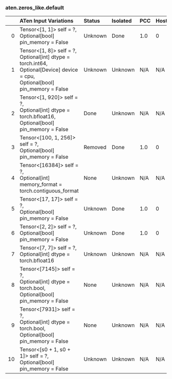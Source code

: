 ### aten.zeros_like.default
|    | ATen Input Variations                                                                                                                 | Status   | Isolated   | PCC   | Host   |
|---:|:--------------------------------------------------------------------------------------------------------------------------------------|:---------|:-----------|:------|:-------|
|  0 | Tensor<[1, 1]> self = ?,<br>Optional[bool] pin_memory = False                                                                         | Unknown  | Done       | 1.0   | 0      |
|  1 | Tensor<[1, 8]> self = ?,<br>Optional[int] dtype = torch.int64,<br>Optional[Device] device = cpu,<br>Optional[bool] pin_memory = False | Unknown  | Unknown    | N/A   | N/A    |
|  2 | Tensor<[1, 920]> self = ?,<br>Optional[int] dtype = torch.bfloat16,<br>Optional[bool] pin_memory = False                              | Done     | Unknown    | N/A   | N/A    |
|  3 | Tensor<[100, 1, 256]> self = ?,<br>Optional[bool] pin_memory = False                                                                  | Removed  | Done       | 1.0   | 0      |
|  4 | Tensor<[16384]> self = ?,<br>Optional[int] memory_format = torch.contiguous_format                                                    | None     | Unknown    | N/A   | N/A    |
|  5 | Tensor<[17, 17]> self = ?,<br>Optional[bool] pin_memory = False                                                                       | Unknown  | Done       | 1.0   | 0      |
|  6 | Tensor<[2, 2]> self = ?,<br>Optional[bool] pin_memory = False                                                                         | Unknown  | Done       | 1.0   | 0      |
|  7 | Tensor<[7, 7]> self = ?,<br>Optional[int] dtype = torch.bfloat16                                                                      | Unknown  | Unknown    | N/A   | N/A    |
|  8 | Tensor<[7145]> self = ?,<br>Optional[int] dtype = torch.bool,<br>Optional[bool] pin_memory = False                                    | None     | Unknown    | N/A   | N/A    |
|  9 | Tensor<[7931]> self = ?,<br>Optional[int] dtype = torch.bool,<br>Optional[bool] pin_memory = False                                    | None     | Unknown    | N/A   | N/A    |
| 10 | Tensor<[s0 + 1, s0 + 1]> self = ?,<br>Optional[bool] pin_memory = False                                                               | Unknown  | Unknown    | N/A   | N/A    |

